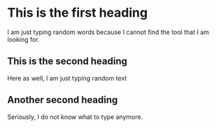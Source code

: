# This is the first heading

I am just typing random words because I cannot find the tool that I am looking for.

## This is the second heading

Here as well, I am just typing random text

## Another second heading

Seriously, I do not know what to type anymore.
